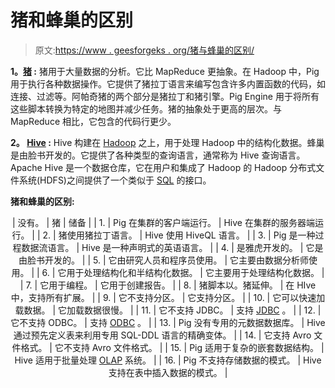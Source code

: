 # 猪和蜂巢的区别

> 原文:[https://www . geesforgeks . org/猪与蜂巢的区别/](https://www.geeksforgeeks.org/difference-between-pig-and-hive/)

**1。[猪](https://www.geeksforgeeks.org/introduction-to-apache-pig/) :**
猪用于大量数据的分析。它比 MapReduce 更抽象。在 Hadoop 中，Pig 用于执行各种数据操作。它提供了猪拉丁语言来编写包含许多内置函数的代码，如连接、过滤等。阿帕奇猪的两个部分是猪拉丁和猪引擎。Pig Engine 用于将所有这些脚本转换为特定的地图并减少任务。猪的抽象处于更高的层次。与 MapReduce 相比，它包含的代码行更少。

**2。 [Hive](https://www.geeksforgeeks.org/apache-hive/) :**
Hive 构建在 [Hadoop](https://www.geeksforgeeks.org/hadoop-an-introduction/) 之上，用于处理 Hadoop 中的结构化数据。蜂巢是由脸书开发的。它提供了各种类型的查询语言，通常称为 Hive 查询语言。Apache Hive 是一个数据仓库，它在用户和集成了 Hadoop 的 Hadoop 分布式文件系统(HDFS)之间提供了一个类似于 [SQL](https://www.geeksforgeeks.org/sql-tutorial/) 的接口。

**猪和蜂巢的区别:**

<center>

| 没有。 | 猪 | 储备 |
| 1. | Pig 在集群的客户端运行。 | Hive 在集群的服务器端运行。 |
| 2. | 猪使用猪拉丁语言。 | Hive 使用 HiveQL 语言。 |
| 3. | Pig 是一种过程数据流语言。 | Hive 是一种声明式的英语语言。 |
| 4. | 是雅虎开发的。 | 它是由脸书开发的。 |
| 5. | 它由研究人员和程序员使用。 | 它主要由数据分析师使用。 |
| 6. | 它用于处理结构化和半结构化数据。 | 它主要用于处理结构化数据。 |
| 7. | 它用于编程。 | 它用于创建报告。 |
| 8. | 猪脚本以。猪延伸。 | 在 HIve 中，支持所有扩展。 |
| 9. | 它不支持分区。 | 它支持分区。 |
| 10. | 它可以快速加载数据。 | 它加载数据很慢。 |
| 11. | 它不支持 JDBC。 | 支持 [JDBC](https://www.geeksforgeeks.org/introduction-to-jdbc/) 。 |
| 12. | 它不支持 ODBC。 | 支持 [ODBC](https://www.geeksforgeeks.org/difference-odbc-jdbc/) 。 |
| 13. | Pig 没有专用的元数据数据库。 | Hive 通过预先定义表来利用专用 SQL-DDL 语言的精确变体。 |
| 14. | 它支持 Avro 文件格式。 | 它不支持 Avro 文件格式。 |
| 15. | Pig 适用于复杂的嵌套数据结构。 | Hive 适用于批量处理 [OLAP](https://www.geeksforgeeks.org/olap-full-form/) 系统。 |
| 16. | Pig 不支持存储数据的模式。 | Hive 支持在表中插入数据的模式。 |

</center>